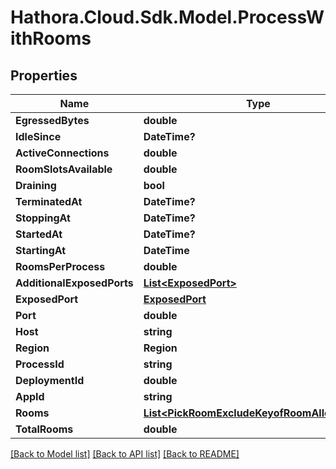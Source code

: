 # Hathora.Cloud.Sdk.Model.ProcessWithRooms

## Properties

Name | Type | Description | Notes
------------ | ------------- | ------------- | -------------
**EgressedBytes** | **double** |  | 
**IdleSince** | **DateTime?** |  | 
**ActiveConnections** | **double** |  | 
**RoomSlotsAvailable** | **double** |  | 
**Draining** | **bool** |  | 
**TerminatedAt** | **DateTime?** |  | 
**StoppingAt** | **DateTime?** |  | 
**StartedAt** | **DateTime?** |  | 
**StartingAt** | **DateTime** |  | 
**RoomsPerProcess** | **double** |  | 
**AdditionalExposedPorts** | [**List&lt;ExposedPort&gt;**](ExposedPort.md) |  | 
**ExposedPort** | [**ExposedPort**](ExposedPort.md) |  | [optional] 
**Port** | **double** |  | 
**Host** | **string** |  | 
**Region** | **Region** |  | 
**ProcessId** | **string** |  | 
**DeploymentId** | **double** |  | 
**AppId** | **string** |  | 
**Rooms** | [**List&lt;PickRoomExcludeKeyofRoomAllocations&gt;**](PickRoomExcludeKeyofRoomAllocations.md) |  | 
**TotalRooms** | **double** |  | 

[[Back to Model list]](../README.md#documentation-for-models) [[Back to API list]](../README.md#documentation-for-api-endpoints) [[Back to README]](../README.md)

